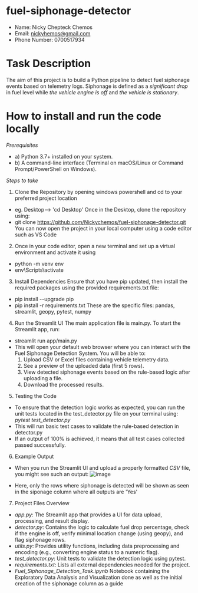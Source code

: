 # fuel-siphonage-detector

- Name: Nicky Chepteck Chemos
- Email: nickyhemos@gmail.com
- Phone Number: 0700517934

# Task Description
The aim of this project is to build a Python pipeline to detect fuel siphonage events based on telemetry logs. Siphonage is defined as a *significant drop* in fuel level while *the vehicle engine is off* and *the vehicle is stationary*.

# How to install and run the code locally

*Prerequisites*
- a) Python 3.7+ installed on your system.
- b) A command-line interface (Terminal on macOS/Linux or Command Prompt/PowerShell on Windows).

*Steps to take*
1. Clone the Repository by opening windows powershell and cd to your preferred project location
- eg. Desktop--> 'cd Desktop'
Once in the Desktop, clone the repository using:
- git clone https://github.com/Nickychemos/fuel-siphonage-detector.git
You can now open the project in your local computer using a code editor such as VS Code

2. Once in your code editor, open a new terminal and set up a virtual environment and activate it using
- python -m venv env
- env\Scripts\activate

3. Install Dependencies
Ensure that you have pip updated, then install the required packages using the provided requirements.txt file:
- pip install --upgrade pip
- pip install -r requirements.txt
These are the specific files: pandas, streamlit, geopy, pytest, numpy

4. Run the Streamlit UI
The main application file is main.py. To start the Streamlit app, run:
- streamlit run app/main.py
- This will open your default web browser where you can interact with the Fuel Siphonage Detection System. You will be able to:
  1. Upload CSV or Excel files containing vehicle telemetry data.
  2.  See a preview of the uploaded data (first 5 rows).
  3. View detected siphonage events based on the rule-based logic after uploading a file.
  4. Download the processed results.

5. Testing the Code
- To ensure that the detection logic works as expected, you can run the unit tests located in the test_detector.py file on your terminal using: *pytest test_detector.py*
- This will run basic test cases to validate the rule-based detection in detector.py
- If an output of 100% is achieved, it means that all test cases collected passed successfully.

6. Example Output
- When you run the Streamlit UI and upload a properly formatted *CSV* file, you might see such an output:
![image](https://github.com/user-attachments/assets/6959ab4a-d69c-4e1b-830f-d62895e06471)

- Here, only the rows where siphonage is detected will be shown as seen in the siponage column where all outputs are 'Yes'

7. Project Files Overview
- *app.py*:
The Streamlit app that provides a UI for data upload, processing, and result display.
- *detector.py*:
Contains the logic to calculate fuel drop percentage, check if the engine is off, verify minimal location change (using geopy), and flag siphonage rows.
- *utils.py*:
Provides utility functions, including data preprocessing and encoding (e.g., converting engine status to a numeric flag).
- *test_detector.py*:
Unit tests to validate the detection logic using pytest.
- *requirements.txt*:
Lists all external dependencies needed for the project.
- *Fuel_Siphonage_Detection_Task.ipynb*
Notebook containing the Exploratory Data Analysis and Visualization done as well as the initial creation of the siphonage column as a guide

